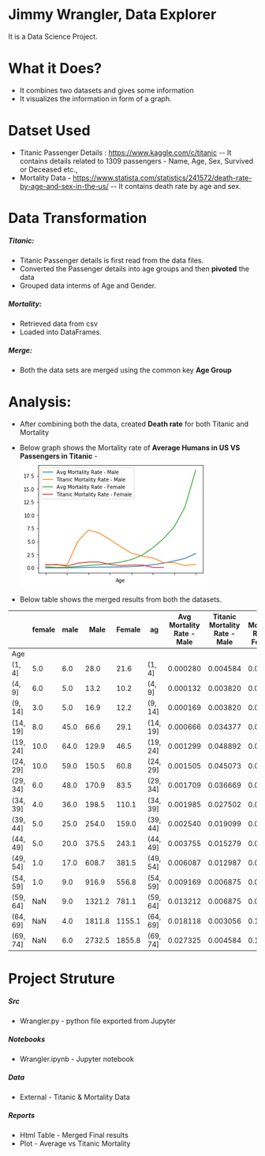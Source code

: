 # Jimmy Wrangler, Data Explorer

It is a Data Science Project.


# What it Does?

  - It combines two datasets and gives some information
  - It visualizes the information in form of a graph.
# Datset Used
- Titanic Passenger Details : https://www.kaggle.com/c/titanic
-- It contains details related to 1309 passengers - Name, Age, Sex, Survived or Deceased etc.,
- Mortality Data - https://www.statista.com/statistics/241572/death-rate-by-age-and-sex-in-the-us/
-- It contains death rate by age and sex.

# Data Transformation
##### Titanic:
- Titanic Passenger details is first read from the data files.
- Converted the Passenger details into age groups and then **pivoted** the data
- Grouped data interms of Age and Gender.
##### Mortality:
- Retrieved data from csv
- Loaded into DataFrames.
##### Merge:
- Both the data sets are merged using the common key **Age Group**

# Analysis:
- After combining both the data, created **Death rate** for both Titanic and Mortality 
- Below graph shows the Mortality rate of **Average Humans in US VS Passengers in Titanic**
-![](https://raw.githubusercontent.com/nareshkumar66675/Wrangler/master/reports/AvgVsTitanic.png)

- Below table shows the merged results from both the datasets.

|          | female | male | Male   | Female | ag       | Avg Mortality Rate - Male | Titanic Mortality Rate - Male | Avg Mortality Rate - Female | Titanic Mortality Rate - Female |
|----------|--------|------|--------|--------|----------|---------------------------|-------------------------------|-----------------------------|---------------------------------|
| Age      |        |      |        |        |          |                           |                               |                             |                                 |
| (1, 4]   | 5.0    | 6.0  | 28.0   | 21.6   | (1, 4]   | 0.000280                  | 0.004584                      | 0.00216                     | 0.003820                        |
| (4, 9]   | 6.0    | 5.0  | 13.2   | 10.2   | (4, 9]   | 0.000132                  | 0.003820                      | 0.00102                     | 0.004584                        |
| (9, 14]  | 3.0    | 5.0  | 16.9   | 12.2   | (9, 14]  | 0.000169                  | 0.003820                      | 0.00122                     | 0.002292                        |
| (14, 19] | 8.0    | 45.0 | 66.6   | 29.1   | (14, 19] | 0.000666                  | 0.034377                      | 0.00291                     | 0.006112                        |
| (19, 24] | 10.0   | 64.0 | 129.9  | 46.5   | (19, 24] | 0.001299                  | 0.048892                      | 0.00465                     | 0.007639                        |
| (24, 29] | 10.0   | 59.0 | 150.5  | 60.8   | (24, 29] | 0.001505                  | 0.045073                      | 0.00608                     | 0.007639                        |
| (29, 34] | 6.0    | 48.0 | 170.9  | 83.5   | (29, 34] | 0.001709                  | 0.036669                      | 0.00835                     | 0.004584                        |
| (34, 39] | 4.0    | 36.0 | 198.5  | 110.1  | (34, 39] | 0.001985                  | 0.027502                      | 0.01101                     | 0.003056                        |
| (39, 44] | 5.0    | 25.0 | 254.0  | 159.0  | (39, 44] | 0.002540                  | 0.019099                      | 0.01590                     | 0.003820                        |
| (44, 49] | 5.0    | 20.0 | 375.5  | 243.1  | (44, 49] | 0.003755                  | 0.015279                      | 0.02431                     | 0.003820                        |
| (49, 54] | 1.0    | 17.0 | 608.7  | 381.5  | (49, 54] | 0.006087                  | 0.012987                      | 0.03815                     | 0.000764                        |
| (54, 59] | 1.0    | 9.0  | 916.9  | 556.8  | (54, 59] | 0.009169                  | 0.006875                      | 0.05568                     | 0.000764                        |
| (59, 64] | NaN    | 9.0  | 1321.2 | 781.1  | (59, 64] | 0.013212                  | 0.006875                      | 0.07811                     | NaN                             |
| (64, 69] | NaN    | 4.0  | 1811.8 | 1155.1 | (64, 69] | 0.018118                  | 0.003056                      | 0.11551                     | NaN                             |
| (69, 74] | NaN    | 6.0  | 2732.5 | 1855.8 | (69, 74] | 0.027325                  | 0.004584                      | 0.18558                     | NaN                             |




# Project Struture

##### Src
- Wrangler.py - python file exported from Jupyter
##### Notebooks
- Wrangler.ipynb - Jupyter notebook
##### Data
- External - Titanic & Mortality Data
##### Reports
- Html Table - Merged Final results
- Plot - Average vs Titanic Mortality


  
